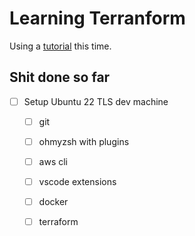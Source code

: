 # Learning Terranform 

Using a [tutorial](https://youtu.be/SLB_c_ayRMo) this time.

## Shit done so far

- [ ] Setup Ubuntu 22 TLS dev machine
  - [ ] git
  - [ ] ohmyzsh with plugins
  - [ ] aws cli
  - [ ] vscode extensions
  - [ ] docker
  - [ ] terraform

